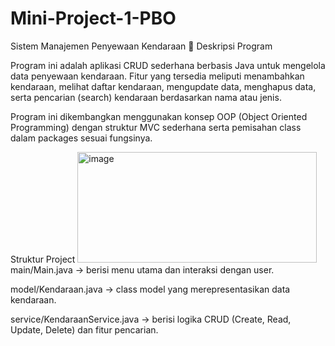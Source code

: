 # Mini-Project-1-PBO

Sistem Manajemen Penyewaan Kendaraan
📌 Deskripsi Program

Program ini adalah aplikasi CRUD sederhana berbasis Java untuk mengelola data penyewaan kendaraan.
Fitur yang tersedia meliputi menambahkan kendaraan, melihat daftar kendaraan, mengupdate data, menghapus data, serta pencarian (search) kendaraan berdasarkan nama atau jenis.

Program ini dikembangkan menggunakan konsep OOP (Object Oriented Programming) dengan struktur MVC sederhana serta pemisahan class dalam packages sesuai fungsinya.


Struktur Project
<img width="383" height="177" alt="image" src="https://github.com/user-attachments/assets/8f04d922-dc0a-4e8d-8346-70cc9d59c4ed" />
main/Main.java → berisi menu utama dan interaksi dengan user.

model/Kendaraan.java → class model yang merepresentasikan data kendaraan.

service/KendaraanService.java → berisi logika CRUD (Create, Read, Update, Delete) dan fitur pencarian.

